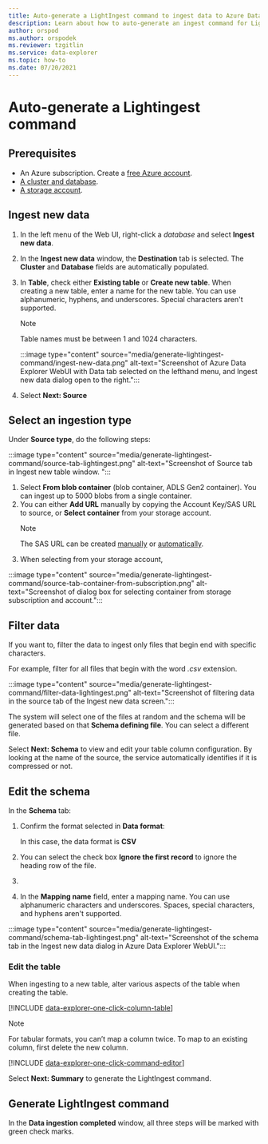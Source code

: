 ```yaml
---
title: Auto-generate a LightIngest command to ingest data to Azure Data Explorer.
description: Learn about how to auto-generate an ingest command for LightIngest, a command-line utility for ad-hoc data ingestion into Azure Data Explorer.
author: orspod
ms.author: orspodek
ms.reviewer: tzgitlin
ms.service: data-explorer
ms.topic: how-to
ms.date: 07/20/2021
---
```

# Auto-generate a Lightingest command


## Prerequisites

* An Azure subscription. Create a [free Azure account](https://azure.microsoft.com/free/).
* [A cluster and database](create-cluster-database-portal.md).
* [A storage account](/azure/storage/common/storage-quickstart-create-account?tabs=azure-portal).

## Ingest new data

1. In the left menu of the Web UI, right-click a *database* and select **Ingest new data**.
1. In the **Ingest new data** window, the **Destination** tab is selected. The **Cluster** and **Database** fields are automatically populated.
1. In **Table**, check either **Existing table** or **Create new table**. When creating a new table, enter a name for the new table. You can use alphanumeric, hyphens, and underscores. Special characters aren't supported.

    > [!NOTE]
    > Table names must be between 1 and 1024 characters.

    :::image type="content" source="media/generate-lightingest-command/ingest-new-data.png" alt-text="Screenshot of Azure Data Explorer WebUI with Data tab selected on the lefthand menu, and Ingest new data dialog open to the right.":::

1. Select **Next: Source**

## Select an ingestion type

Under **Source type**, do the following steps:

:::image type="content" source="media/generate-lightingest-command/source-tab-lightingest.png" alt-text="Screenshot of Source tab in Ingest new table window. ":::

   
  1. Select **From blob container** (blob container, ADLS Gen2 container). You can ingest up to 5000 blobs from a single container.
  1. You can either **Add URL** manually by copying the Account Key/SAS URL to source, or **Select container** from your storage account.
      > [!NOTE]
      > The SAS URL can be created [manually](/azure/vs-azure-tools-storage-explorer-blobs#get-the-sas-for-a-blob-container) or [automatically](kusto/api/connection-strings/storage.md). 
  1. When selecting from your storage account, 

:::image type="content" source="media/generate-lightingest-command/source-tab-container-from-subscription.png" alt-text="Screenshot of dialog box for selecting container from storage subscription and account.":::

## Filter data

If you want to, filter the data to ingest only files that begin end with specific characters.

For example, filter for all files that begin with the word *.csv* extension.

:::image type="content" source="media/generate-lightingest-command/filter-data-lightingest.png" alt-text="Screenshot of filtering data in the source tab of the Ingest new data screen.":::

The system will select one of the files at random and the schema will be generated based on that  **Schema defining file**. You can select a different file.

Select **Next: Schema** to view and edit your table column configuration.  By looking at the name of the source, the service automatically identifies if it is compressed or not.

## Edit the schema

In the **Schema** tab:

   1. Confirm the format selected in **Data format**:

        In this case, the data format is **CSV**
   1. You can select the check box **Ignore the first record** to ignore the heading row of the file.
   1. 
1. In the **Mapping name** field, enter a mapping name. You can use alphanumeric characters and underscores. Spaces, special characters, and hyphens aren't supported.

:::image type="content" source="media/generate-lightingest-command/schema-tab-lightingest.png" alt-text="Screenshot of the schema tab in the Ingest new data dialog in Azure Data Explorer WebUI.":::

### Edit the table

When ingesting to a new table, alter various aspects of the table when creating the table.

[!INCLUDE [data-explorer-one-click-column-table](includes/data-explorer-one-click-column-table.md)]

> [!NOTE]
> For tabular formats, you can’t map a column twice. To map to an existing column, first delete the new column.

[!INCLUDE [data-explorer-one-click-command-editor](includes/data-explorer-one-click-command-editor.md)]

Select **Next: Summary** to generate the LightIngest command.

## Generate LightIngest command

In the **Data ingestion completed** window, all three steps will be marked with green check marks.
